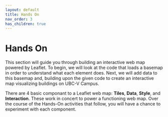 ```yaml
---
layout: default
title: Hands On
nav_order: 3
has_children: true
---
```


# Hands On

This section will guide you through building an interactive web map powered by Leaflet. To begin, we will look at the code that loads a basemap in order to understand what each element does. Next, we will add data to this basemap and, building upon the given code to create an interactive map visualizing buildings on UBC-V Campus. 

There are 4 basic componant to a Leaflet web map: **Tiles**, **Data**, **Style**, and **Interaction**. These work in concert to power a functioning web map. Over the course of the Hands-On activities that follow, you will have a chance to experiment with each component. 